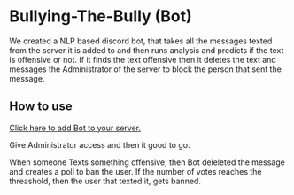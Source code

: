 # Bullying-The-Bully (Bot)

We created a NLP based discord bot, that takes all the messages texted from the server it is added to and then runs analysis and predicts if the text is offensive or not. If it finds the text offensive then it deletes the text and messages the Administrator of the server to block the person that sent the message.

## How to use
[Click here to add Bot to your server.](https://discord.com/api/oauth2/authorize?client_id=908627254387568670&permissions=8&scope=bot)

Give Administrator access and then it good to go.

When someone Texts something offensive, then Bot deleleted the message and creates a poll to ban the user. If the number of votes reaches the threashold, then the user that texted it, gets banned.
